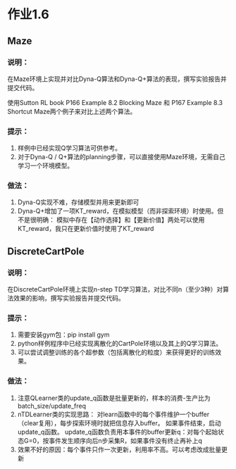 # 作业1.6
## Maze
### 说明：
  在Maze环境上实现并对比Dyna-Q算法和Dyna-Q+算法的表现，撰写实验报告并提交代码。

  使用Sutton RL book P166 Example 8.2 Blocking Maze 和 P167 Example 8.3 Shortcut Maze两个例子来对比上述两个算法。
### 提示：
  1. 样例中已经实现Q学习算法可供参考。
  2. 对于Dyna-Q / Q+算法的planning步骤，可以直接使用Maze环境，无需自己学习一个环境模型。
### 做法：
  1. Dyna-Q实现不难，存储模型并用来更新即可
  2. Dyna-Q+增加了一项KT_reward，在模拟模型（而非探索环境）时使用。但不是很明确：
  模拟中存在【动作选择】和【更新价值】两处可以使用KT_reward，我只在更新价值时使用了KT_reward

## DiscreteCartPole
### 说明：
  在DiscreteCartPole环境上实现n-step TD学习算法，对比不同n（至少3种）对算法效果的影响，撰写实验报告并提交代码。
### 提示：
  1. 需要安装gym包：pip install gym
  2. python样例程序中已经实现离散化的CartPole环境以及其上的Q学习算法。
  3. 可以尝试调整训练的各个超参数（包括离散化的粒度）来获得更好的训练效果。
### 做法：
  1. 注意QLearner类的update_q函数是批量更新的，样本的消费-生产比为batch_size/update_freq
  2. nTDLearner类的实现思路：
  对learn函数中的每个事件维护一个buffer（clear复用），每步探索环境时就把信息存入buffer。
  如果事件结束，启动update_q函数。
  update_q函数负责用本事件的buffer更新q：对每个起始状态G=0，按事件发生顺序向后n步采集R，如果事件没有终止再补上q
  3. 效果不好的原因：每个事件只作一次更新，利用率不高。可以考虑改成批量更新